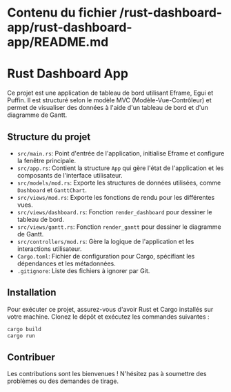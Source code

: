 # Contenu du fichier /rust-dashboard-app/rust-dashboard-app/README.md

# Rust Dashboard App

Ce projet est une application de tableau de bord utilisant Eframe, Egui et Puffin. Il est structuré selon le modèle MVC (Modèle-Vue-Contrôleur) et permet de visualiser des données à l'aide d'un tableau de bord et d'un diagramme de Gantt.

## Structure du projet

- `src/main.rs`: Point d'entrée de l'application, initialise Eframe et configure la fenêtre principale.
- `src/app.rs`: Contient la structure `App` qui gère l'état de l'application et les composants de l'interface utilisateur.
- `src/models/mod.rs`: Exporte les structures de données utilisées, comme `Dashboard` et `GanttChart`.
- `src/views/mod.rs`: Exporte les fonctions de rendu pour les différentes vues.
- `src/views/dashboard.rs`: Fonction `render_dashboard` pour dessiner le tableau de bord.
- `src/views/gantt.rs`: Fonction `render_gantt` pour dessiner le diagramme de Gantt.
- `src/controllers/mod.rs`: Gère la logique de l'application et les interactions utilisateur.
- `Cargo.toml`: Fichier de configuration pour Cargo, spécifiant les dépendances et les métadonnées.
- `.gitignore`: Liste des fichiers à ignorer par Git.

## Installation

Pour exécuter ce projet, assurez-vous d'avoir Rust et Cargo installés sur votre machine. Clonez le dépôt et exécutez les commandes suivantes :

```bash
cargo build
cargo run
```

## Contribuer

Les contributions sont les bienvenues ! N'hésitez pas à soumettre des problèmes ou des demandes de tirage.